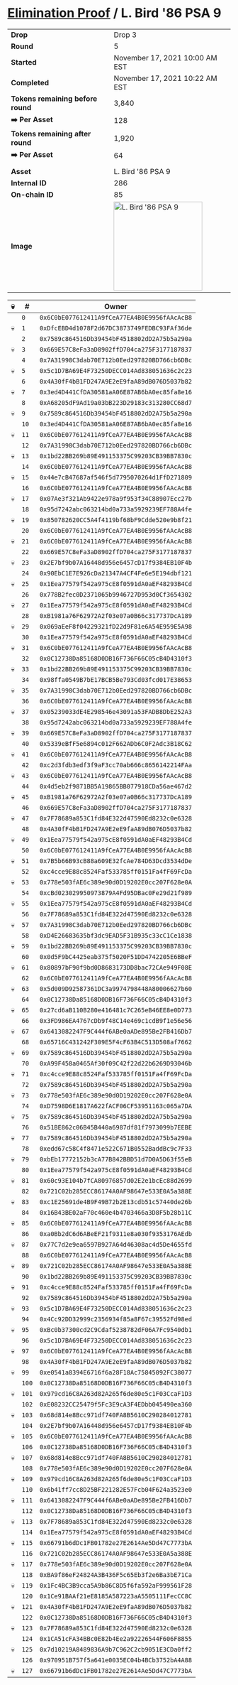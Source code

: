 # [Elimination Proof](./readme.md) / L. Bird &#039;86 PSA 9

|||
|---|---|
| **Drop** | Drop 3 |
| **Round** | 5 |
| **Started** | November 17, 2021 10:00 AM EST |
| **Completed** | November 17, 2021 10:22 AM EST |
| **Tokens remaining before round** | 3,840 |
| **➡️ Per Asset** | 128 |
| **Tokens remaining after round** | 1,920 |
| **➡️ Per Asset** | 64 |
| | |
| **Asset** | L. Bird &#039;86 PSA 9 |
| **Internal ID** | 286 |
| **On-chain ID** | 85 |
| **Image** | <img src="https://tcdn.blokpax.com/94d9199b-dc67-4992-8e23-c953cea68779/81b4a115c170129150787944ba52af0b0120580534fc1998ccd09332d9c38ccf.jpg" height="200" alt="L. Bird &#039;86 PSA 9" /> |


| 💀 | # | Owner |
| --- | --- | --- |
|  | `0` | `0x6C0bE077612411A9fCeA77EA4B0E9956fAAcAcB8` |
| 💀 | `1` | `0xDfcEBD4d1078F2d67DC3873749FEDBC93FAf36de` |
|  | `2` | `0x7589c864516Db39454bF4518802dD2A75b5a290a` |
| 💀 | `3` | `0x669E57C8eFa3aD8902ffD704ca275F3177187837` |
|  | `4` | `0x7A31998C3dab70E712b0Eed297820BD766cb6DBc` |
| 💀 | `5` | `0x5c1D7BA69E4F73250DECC014Ad838051636c2c23` |
|  | `6` | `0x4A30fF4bB1FD247A9E2eE9faA89dB076D5037b82` |
| 💀 | `7` | `0x3ed4D441CfDA30581aA06E87AB6bA0ec85fa8e16` |
|  | `8` | `0xA68205dF9Ad19a03bB223D29183c313280CC68d7` |
| 💀 | `9` | `0x7589c864516Db39454bF4518802dD2A75b5a290a` |
|  | `10` | `0x3ed4D441CfDA30581aA06E87AB6bA0ec85fa8e16` |
| 💀 | `11` | `0x6C0bE077612411A9fCeA77EA4B0E9956fAAcAcB8` |
|  | `12` | `0x7A31998C3dab70E712b0Eed297820BD766cb6DBc` |
| 💀 | `13` | `0x1bd22BB269b89E491153375C99203CB39BB7830c` |
|  | `14` | `0x6C0bE077612411A9fCeA77EA4B0E9956fAAcAcB8` |
| 💀 | `15` | `0x44e7cB47687af546f5d7795070264d1FfD271809` |
|  | `16` | `0x6C0bE077612411A9fCeA77EA4B0E9956fAAcAcB8` |
| 💀 | `17` | `0x07Ae3f321Ab9422e978a9f953f34C88907Ecc27b` |
|  | `18` | `0x95d7242abc063214bd0a733a5929239EF788A4fe` |
| 💀 | `19` | `0x850782620CC5A4f4119bf68bF9Cdde520e9b8f21` |
|  | `20` | `0x6C0bE077612411A9fCeA77EA4B0E9956fAAcAcB8` |
| 💀 | `21` | `0x6C0bE077612411A9fCeA77EA4B0E9956fAAcAcB8` |
|  | `22` | `0x669E57C8eFa3aD8902ffD704ca275F3177187837` |
| 💀 | `23` | `0x2E7bf9b07A16448d956e6457cD17f9384EB10F4b` |
|  | `24` | `0x90EbC1E7E926cDa21347A4CF4Fe6e5E194dbf121` |
| 💀 | `25` | `0x1Eea77579f542a975cE8f0591dA0aEF48293B4Cd` |
|  | `26` | `0x778B2fec0D2371065b9946727D953d0Cf3654302` |
| 💀 | `27` | `0x1Eea77579f542a975cE8f0591dA0aEF48293B4Cd` |
|  | `28` | `0xB1981a76F62972A2f03e07a0B66c317737DcA189` |
| 💀 | `29` | `0x069aEeF8f04229321fD22d9F81e6A54E959E5A98` |
|  | `30` | `0x1Eea77579f542a975cE8f0591dA0aEF48293B4Cd` |
| 💀 | `31` | `0x6C0bE077612411A9fCeA77EA4B0E9956fAAcAcB8` |
|  | `32` | `0x0C12738Da85168D0DB16F736F66C05cB4D4310f3` |
| 💀 | `33` | `0x1bd22BB269b89E491153375C99203CB39BB7830c` |
|  | `34` | `0x98ffa0549B7bE17BCB5Be793Cd03fcd017E38653` |
| 💀 | `35` | `0x7A31998C3dab70E712b0Eed297820BD766cb6DBc` |
|  | `36` | `0x6C0bE077612411A9fCeA77EA4B0E9956fAAcAcB8` |
| 💀 | `37` | `0x05239033dE4E298546e43091a53FADB8DbE252A3` |
|  | `38` | `0x95d7242abc063214bd0a733a5929239EF788A4fe` |
| 💀 | `39` | `0x669E57C8eFa3aD8902ffD704ca275F3177187837` |
|  | `40` | `0x5339eBfF5e6894c012F662ADb6C0F2Adc3B18C62` |
| 💀 | `41` | `0x6C0bE077612411A9fCeA77EA4B0E9956fAAcAcB8` |
|  | `42` | `0xc2d3fdb3edf3f9aF3cc70ab666c8656142214FAa` |
| 💀 | `43` | `0x6C0bE077612411A9fCeA77EA4B0E9956fAAcAcB8` |
|  | `44` | `0x4d5eb2f9871BB5A19865BB077918CDa56ae467d2` |
| 💀 | `45` | `0xB1981a76F62972A2f03e07a0B66c317737DcA189` |
|  | `46` | `0x669E57C8eFa3aD8902ffD704ca275F3177187837` |
| 💀 | `47` | `0x7F78689a853C1fd84E322d47590Ed8232c0e6328` |
|  | `48` | `0x4A30fF4bB1FD247A9E2eE9faA89dB076D5037b82` |
| 💀 | `49` | `0x1Eea77579f542a975cE8f0591dA0aEF48293B4Cd` |
|  | `50` | `0x6C0bE077612411A9fCeA77EA4B0E9956fAAcAcB8` |
| 💀 | `51` | `0x7B5b66B93cB88a609E32fcAe784D63Dcd3534dDe` |
|  | `52` | `0xc4cce9E88c8524Faf533785ff0151Fa4fF69FcDa` |
| 💀 | `53` | `0x778e503fAE6c389e90d0D19202E0cc207F628e0A` |
|  | `54` | `0xcBd023029950973879A4Fd95DBac0Fe29d21f989` |
| 💀 | `55` | `0x1Eea77579f542a975cE8f0591dA0aEF48293B4Cd` |
|  | `56` | `0x7F78689a853C1fd84E322d47590Ed8232c0e6328` |
| 💀 | `57` | `0x7A31998C3dab70E712b0Eed297820BD766cb6DBc` |
|  | `58` | `0xD4E26683635bf3dc9EAD5F31B935c33cC1Ce1838` |
| 💀 | `59` | `0x1bd22BB269b89E491153375C99203CB39BB7830c` |
|  | `60` | `0x0d5F9bC4425eab375f5020F51DD4742205E6BBeF` |
| 💀 | `61` | `0x80897bF90f9bd0D8683173DD8bac72CAe949F08E` |
|  | `62` | `0x6C0bE077612411A9fCeA77EA4B0E9956fAAcAcB8` |
| 💀 | `63` | `0x5d009D92587361DC3a9974798448A80006627b60` |
|  | `64` | `0x0C12738Da85168D0DB16F736F66C05cB4D4310f3` |
| 💀 | `65` | `0x27cd6aB110B280e416481c7C265eB46EE8e0D773` |
|  | `66` | `0x3FD986EA4767cDb9f48C14e469c1cdB9f1e56e56` |
| 💀 | `67` | `0x6413082247F9C444f6ABe0aADe895Be2FB416Db7` |
|  | `68` | `0x65716C431242F309E5F4cF63B4C513D508af7662` |
| 💀 | `69` | `0x7589c864516Db39454bF4518802dD2A75b5a290a` |
|  | `70` | `0xA99F458a0465Af30f09C42f22d22b6269D93046b` |
| 💀 | `71` | `0xc4cce9E88c8524Faf533785ff0151Fa4fF69FcDa` |
|  | `72` | `0x7589c864516Db39454bF4518802dD2A75b5a290a` |
| 💀 | `73` | `0x778e503fAE6c389e90d0D19202E0cc207F628e0A` |
|  | `74` | `0xD7598D6E1817A622fACF06CF53951163c065a7DA` |
| 💀 | `75` | `0x7589c864516Db39454bF4518802dD2A75b5a290a` |
|  | `76` | `0x51BE862c06B45B440a6987df81f7973099b7EEBE` |
| 💀 | `77` | `0x7589c864516Db39454bF4518802dD2A75b5a290a` |
|  | `78` | `0xedd67c58C4f8471e522C671B0552BaddBc9c7F33` |
| 💀 | `79` | `0xbEb17772152b3cA77B842BBD51d7D0A5D63f55eB` |
|  | `80` | `0x1Eea77579f542a975cE8f0591dA0aEF48293B4Cd` |
| 💀 | `81` | `0x60c93E104b7fCA80976857d02E2e1bcEc88d2699` |
|  | `82` | `0x721C02b285ECC86174A0AF98647e533E0A5a388E` |
| 💀 | `83` | `0xc1E25691de4B9F49B72b2E13cdb51c57440de26b` |
|  | `84` | `0x16B43BE02aF70c460e4b4703466a3D8F5b28b11C` |
| 💀 | `85` | `0x6C0bE077612411A9fCeA77EA4B0E9956fAAcAcB8` |
|  | `86` | `0xa0Bb2dC6d6ABeEF21f9311e8a030f9353176AEdb` |
| 💀 | `87` | `0x77C7d2e9ea6597B927A64d46308ac4d5De4655fd` |
|  | `88` | `0x6C0bE077612411A9fCeA77EA4B0E9956fAAcAcB8` |
| 💀 | `89` | `0x721C02b285ECC86174A0AF98647e533E0A5a388E` |
|  | `90` | `0x1bd22BB269b89E491153375C99203CB39BB7830c` |
| 💀 | `91` | `0xc4cce9E88c8524Faf533785ff0151Fa4fF69FcDa` |
|  | `92` | `0x7589c864516Db39454bF4518802dD2A75b5a290a` |
| 💀 | `93` | `0x5c1D7BA69E4F73250DECC014Ad838051636c2c23` |
|  | `94` | `0x4Cc92DD32999c2356934f85a8F67c39552Fd98ed` |
| 💀 | `95` | `0xBc0b37300cd2C9Cdaf5238782dF06A7Fc9540db1` |
|  | `96` | `0x5c1D7BA69E4F73250DECC014Ad838051636c2c23` |
| 💀 | `97` | `0x6C0bE077612411A9fCeA77EA4B0E9956fAAcAcB8` |
|  | `98` | `0x4A30fF4bB1FD247A9E2eE9faA89dB076D5037b82` |
| 💀 | `99` | `0xe0541a8394E6716f6a28F18Ac75845092FC38077` |
|  | `100` | `0x0C12738Da85168D0DB16F736F66C05cB4D4310f3` |
| 💀 | `101` | `0x979cd16C8A263d82A265f6de80e5c1F03CcaF1D3` |
|  | `102` | `0xE08232CC25479f5Fc3E9cA3F4EDbb045490ea360` |
| 💀 | `103` | `0x68d814e8Bcc971df740FA8B5610C290284012781` |
|  | `104` | `0x2E7bf9b07A16448d956e6457cD17f9384EB10F4b` |
| 💀 | `105` | `0x6C0bE077612411A9fCeA77EA4B0E9956fAAcAcB8` |
|  | `106` | `0x0C12738Da85168D0DB16F736F66C05cB4D4310f3` |
| 💀 | `107` | `0x68d814e8Bcc971df740FA8B5610C290284012781` |
|  | `108` | `0x778e503fAE6c389e90d0D19202E0cc207F628e0A` |
| 💀 | `109` | `0x979cd16C8A263d82A265f6de80e5c1F03CcaF1D3` |
|  | `110` | `0x6b41ff7cc8D25BF221282E57Fcb04F624a3523e0` |
| 💀 | `111` | `0x6413082247F9C444f6ABe0aADe895Be2FB416Db7` |
|  | `112` | `0x0C12738Da85168D0DB16F736F66C05cB4D4310f3` |
| 💀 | `113` | `0x7F78689a853C1fd84E322d47590Ed8232c0e6328` |
|  | `114` | `0x1Eea77579f542a975cE8f0591dA0aEF48293B4Cd` |
| 💀 | `115` | `0x66791b6dDc1FB01782e27E2614Ae5Dd47C7773bA` |
|  | `116` | `0x721C02b285ECC86174A0AF98647e533E0A5a388E` |
| 💀 | `117` | `0x778e503fAE6c389e90d0D19202E0cc207F628e0A` |
|  | `118` | `0xBA9f86eF24824A3B436F5c65Eb3f2e6Ba3bE71Ca` |
| 💀 | `119` | `0x1Fc4BC3B9cca5A9b86C8D5f6fa592aF999561F28` |
|  | `120` | `0x1Ce91BAAf21eE8185A587223aA5505111FecCC8C` |
| 💀 | `121` | `0x4A30fF4bB1FD247A9E2eE9faA89dB076D5037b82` |
|  | `122` | `0x0C12738Da85168D0DB16F736F66C05cB4D4310f3` |
| 💀 | `123` | `0x7F78689a853C1fd84E322d47590Ed8232c0e6328` |
|  | `124` | `0x1CA51cFA34BBc0E82b4Ee2a92226544F606F8855` |
| 💀 | `125` | `0x7d10219A8489836A9b7C962C2cb9051E3CDa0ff2` |
|  | `126` | `0x970951B757f5a641e0035EC04b4BCb3752bA4A88` |
| 💀 | `127` | `0x66791b6dDc1FB01782e27E2614Ae5Dd47C7773bA` |
